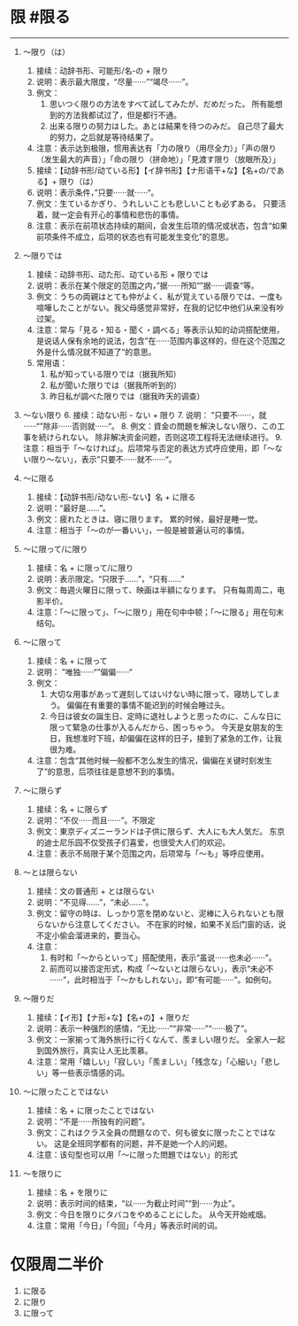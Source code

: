 # 限 #限る
---
1. 〜限り（は）
	1. 接续：动辞书形、可能形/名-の + 限り
	2. 说明：表示最大限度，“尽量······”“竭尽······”。
	3. 例文：
		1. 思いつく限りの方法をすべて試してみたが、だめだった。
			所有能想到的方法我都试过了，但是都行不通。
		2. 出来る限りの努力はした。あとは結果を待つのみだ。
			自己尽了最大的努力，之后就是等待结果了。
	4. 注意：表示达到极限，惯用表达有「力の限り（用尽全力）」「声の限り（发生最大的声音）」「命の限り（拼命地）」「見渡す限り（放眼所及）」
	5. 接续：【动辞书形/动ている形】【イ辞书形】【ナ形语干+な】【名+の/である】+ 限り（は）
	6. 说明：表示条件，”只要······就······“。
	7. 例文：生ているかぎり、うれしいことも悲しいことも必ずある。
			只要活着，就一定会有开心的事情和悲伤的事情。
	8. 注意：表示在前项状态持续的期间，会发生后项的情况或状态，包含“如果前项条件不成立，后项的状态也有可能发生变化”的意思。

2. 〜限りでは
	1. 接续：动辞书形、动た形、动ている形 + 限りでは
	2. 说明：表示在某个限定的范围之内，”据······所知“”据······调查“等。
	3. 例文：うちの両親はとても仲がよく、私が覚えている限りでは、一度も喧嘩したことがない。我父母感觉非常好，在我的记忆中他们从来没有吵过架。
	4. 注意：常与「見る・知る・聞く・調べる」等表示认知的动词搭配使用，是说话人保有余地的说法，包含”在······范围内事这样的，但在这个范围之外是什么情况就不知道了“的意思。
	5. 常用语：
		1. 私が知っている限りでは（据我所知）
		2. 私が聞いた限りでは（据我所听到的）
		3. 昨日私が調べた限りでは（据我昨天的调查）

3. 〜ない限り
	6. 接续：动ない形 - ない + 限り
	7. 说明： ”只要不······，就······“”除非······否则就······“。
	8. 例文：資金の問題を解決しない限り、この工事を続けられない。
			除非解决资金问题，否则这项工程将无法继续进行。
	9. 注意：相当于「〜なければ」。后项常与否定的表达方式呼应使用，即「〜ない限り〜ない」，表示”只要不······就不······“。

4. 〜に限る
	1.  接续：【动辞书形/动ない形-ない】名 + に限る
	2. 说明：“最好是……”。
	3. 例文：疲れたときは、寝に限ります。 累的时候，最好是睡一觉。
	4. 注意：相当于「〜のが一番いい」，一般是被普遍认可的事情。

5. 〜に限って/に限り
	1. 接续：名 + に限って/に限り
	2. 说明：表示限定。“只限于……”，“只有……”
	3. 例文：毎週火曜日に限って、映画は半額になります。
			只有每周周二，电影半价。
	4. 注意：「〜に限って」、「〜に限り」用在句中中顿；「〜に限る」用在句末结句。

6.  〜に限って
	1. 接续：名 + に限って
	2. 说明： ”唯独······“”偏偏······“
	3. 例文：
		1. 大切な用事があって遅刻してはいけない時に限って、寝坊してしまう。
			偏偏在有重要的事情不能迟到的时候会睡过头。
		2. 今日は彼女の誕生日、定時に退社しようと思ったのに、こんな日に限って緊急の仕事が入るんだから、困っちゃう。
			今天是女朋友的生日，我想准时下班，却偏偏在这样的日子，接到了紧急的工作，让我很为难。
	4. 注意：包含“其他时候一般都不怎么发生的情况，偏偏在关键时刻发生了”的意思，后项往往是意想不到的事情。

7. 〜に限らず
	1. 接续：名 + に限らず
	2. 说明：“不仅······而且······”。不限定
	3. 例文：東京ディズニーランドは子供に限らず、大人にも大人気だ。
			东京的迪士尼乐园不仅受孩子们喜爱，也很受大人们的欢迎。
	4. 注意：表示不局限于某个范围之内，后项常与「〜も」等呼应使用。

8. 〜とは限らない
	1. 接续：文の普通形 + とは限らない
	2. 说明：“不见得……”，“未必……”。
	3. 例文：留守の時は、しっかり窓を閉めないと、泥棒に入られないとも限らないから注意してください。
			不在家的时候，如果不关后门窗的话，说不定小偷会溜进来的，要当心。
	4. 注意：
		1. 有时和「〜からといって」搭配使用，表示“虽说······也未必······”。
		2. 前而可以接否定形式，构成「〜ないとは限らない」，表示“未必不······”，此时相当于「〜かもしれない」，即“有可能······”。如例句。
9. 〜限りだ
	1. 接续：【イ形】【ナ形+な】【名+の】+ 限りだ
	2. 说明：表示一种强烈的感情，“无比······”“非常······”“······极了”。
	3. 例文：一家揃って海外旅行に行くなんて、羨ましい限りだ。
			全家人一起到国外旅行，真实让人无比羡慕。
	4. 注意：常用「嬉しい」「寂しい」「羨ましい」「残念な」「心細い」「悲しい」等一些表示情感的词。

10. 〜に限ったことではない
	1. 接续：名 + に限ったことではない
	2. 说明：“不是······所独有的问题”。
	3. 例文：これはクラス全員の問題なので、何も彼女に限ったことではない。
			这是全班同学都有的问题，并不是她一个人的问题。
	4. 注意：该句型也可以用「〜に限った問題ではない」的形式

11. 〜を限りに
	1. 接续：名 + を限りに
	2. 说明：表示时间的结束，“以······为截止时间”“到······为止”。
	3. 例文：今日を限りにタバコをやめることにした。
			从今天开始戒烟。
	4. 注意：常用「今日」「今回」「今月」等表示时间的词。

# 仅限周二半价
1. に限る
2. に限り
3. に限って

